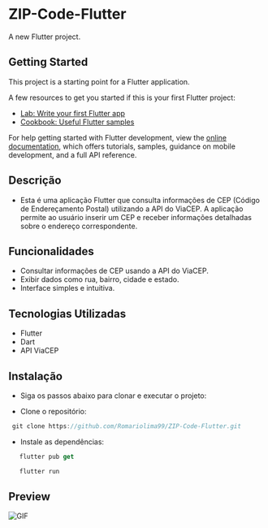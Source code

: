 # ZIP-Code-Flutter

A new Flutter project.

## Getting Started

This project is a starting point for a Flutter application.

A few resources to get you started if this is your first Flutter project:

- [Lab: Write your first Flutter app](https://docs.flutter.dev/get-started/codelab)
- [Cookbook: Useful Flutter samples](https://docs.flutter.dev/cookbook)

For help getting started with Flutter development, view the
[online documentation](https://docs.flutter.dev/), which offers tutorials,
samples, guidance on mobile development, and a full API reference.


## Descrição
- Esta é uma aplicação Flutter que consulta informações de CEP (Código de Endereçamento Postal) utilizando a API do ViaCEP. A aplicação permite ao usuário inserir um CEP e receber informações detalhadas sobre o endereço correspondente.

## Funcionalidades

- Consultar informações de CEP usando a API do ViaCEP.
- Exibir dados como rua, bairro, cidade e estado.
- Interface simples e intuitiva.


## Tecnologias Utilizadas
- Flutter
- Dart
- API ViaCEP

## Instalação

- Siga os passos abaixo para clonar e executar o projeto:

- Clone o repositório:

```js
 git clone https://github.com/Romariolima99/ZIP-Code-Flutter.git
```

- Instale as dependências:

```js
   flutter pub get
```

```js
   flutter run
```

## Preview

<img src="https://i.imgur.com/UNlu8YA.png" alt="GIF" data-canonical-src="https://i.imgur.com/UNlu8YA.png" style="max-width: 50%;">
